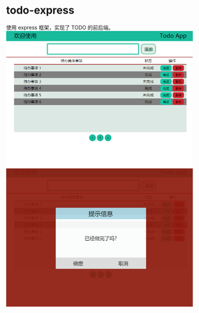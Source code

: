 # todo-express
使用 express 框架，实现了 TODO 的前后端。
![image](https://github.com/wcytt/todo-express/raw/master/images/1-1.png) <br />
![image](https://github.com/wcytt/todo-express/raw/master/images/1-2.png) <br />
